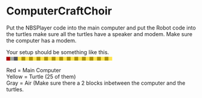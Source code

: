 # ComputerCraftChoir

Put the NBSPlayer code into the main computer and put the Robot code into the turtles make sure all the turtles have a speaker and modem. Make sure the computer has a modem.

Your setup should be something like this. <br />
![Example](/Assets/Preview.png)

Red = Main Computer <br />
Yellow = Turtle (25 of them) <br />
Gray = Air (Make sure there a 2 blocks inbetween the computer and the turtles.
